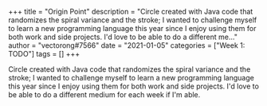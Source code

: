 +++
title = "Origin Point"
description = "Circle created with Java code that randomizes the spiral variance and the stroke; I wanted to challenge myself to learn a new programming language this year since I enjoy using them for both work and side projects. I'd love to be able to do a different me..."
author = "vectorong#7566"
date = "2021-01-05"
categories = ["Week 1: TODO"]
tags = []
+++

Circle created with Java code that randomizes the spiral variance and the stroke; I wanted to challenge myself to learn a new programming language this year since I enjoy using them for both work and side projects. I'd love to be able to do a different medium for each week if I'm able.
